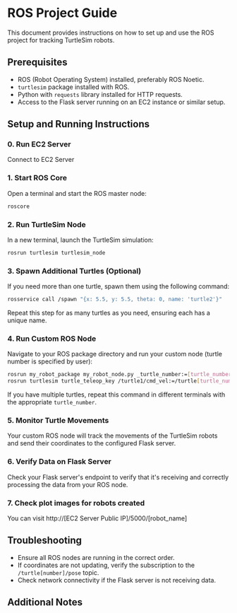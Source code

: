 # ROS Project Guide

This document provides instructions on how to set up and use the ROS project for tracking TurtleSim robots.

## Prerequisites

- ROS (Robot Operating System) installed, preferably ROS Noetic.
- `turtlesim` package installed with ROS.
- Python with `requests` library installed for HTTP requests.
- Access to the Flask server running on an EC2 instance or similar setup.

## Setup and Running Instructions

### 0. Run EC2 Server
Connect to EC2 Server

### 1. Start ROS Core
Open a terminal and start the ROS master node:
```bash
roscore
```

### 2. Run TurtleSim Node
In a new terminal, launch the TurtleSim simulation:
```bash
rosrun turtlesim turtlesim_node
```

### 3. Spawn Additional Turtles (Optional)
If you need more than one turtle, spawn them using the following command:
```bash
rosservice call /spawn "{x: 5.5, y: 5.5, theta: 0, name: 'turtle2'}"
```
Repeat this step for as many turtles as you need, ensuring each has a unique name.

### 4. Run Custom ROS Node
Navigate to your ROS package directory and run your custom node (turtle number is specified by user):
```bash
rosrun my_robot_package my_robot_node.py _turtle_number:=[turtle_number]
rosrun turtlesim turtle_teleop_key /turtle1/cmd_vel:=/turtle[turtle_number]/cmd_vel
```
If you have multiple turtles, repeat this command in different terminals with the appropriate `turtle_number`.

### 5. Monitor Turtle Movements
Your custom ROS node will track the movements of the TurtleSim robots and send their coordinates to the configured Flask server.

### 6. Verify Data on Flask Server
Check your Flask server's endpoint to verify that it's receiving and correctly processing the data from your ROS node.

### 7. Check plot images for robots created
You can visit http://[EC2 Server Public IP]/5000/[robot_name]

## Troubleshooting

- Ensure all ROS nodes are running in the correct order.
- If coordinates are not updating, verify the subscription to the `/turtle[number]/pose` topic.
- Check network connectivity if the Flask server is not receiving data.

## Additional Notes

